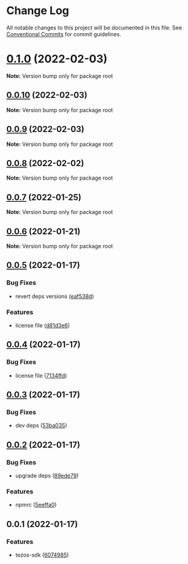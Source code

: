 # Change Log

All notable changes to this project will be documented in this file.
See [Conventional Commits](https://conventionalcommits.org) for commit guidelines.

# [0.1.0](https://github.com/rarible/tezos-sdk/compare/v0.0.10...v0.1.0) (2022-02-03)

**Note:** Version bump only for package root






## [0.0.10](https://github.com/rarible/tezos-sdk/compare/v0.0.9...v0.0.10) (2022-02-03)

**Note:** Version bump only for package root





## [0.0.9](https://github.com/rarible/tezos-sdk/compare/v0.0.8...v0.0.9) (2022-02-03)

**Note:** Version bump only for package root





## [0.0.8](https://github.com/rarible/tezos-sdk/compare/v0.0.7...v0.0.8) (2022-02-02)

**Note:** Version bump only for package root





## [0.0.7](https://github.com/rarible/tezos-sdk/compare/v0.0.6...v0.0.7) (2022-01-25)

**Note:** Version bump only for package root





## [0.0.6](https://github.com/rarible/tezos-sdk/compare/v0.0.5...v0.0.6) (2022-01-21)

**Note:** Version bump only for package root





## [0.0.5](https://github.com/rarible/tezos-sdk/compare/v0.0.4...v0.0.5) (2022-01-17)


### Bug Fixes

* revert deps versions ([eaf538d](https://github.com/rarible/tezos-sdk/commit/eaf538d3ec0c215861318e2d5259ce89a7e799d8))


### Features

* license file ([d81d3e6](https://github.com/rarible/tezos-sdk/commit/d81d3e649190b42e1b682433f2e37b86e5673917))





## [0.0.4](https://github.com/rarible/tezos-sdk/compare/v0.0.3...v0.0.4) (2022-01-17)


### Bug Fixes

* license file ([7134ffd](https://github.com/rarible/tezos-sdk/commit/7134ffdbc288d19e80e6b38d63990345661b9f40))





## [0.0.3](https://github.com/rarible/tezos-sdk/compare/v0.0.2...v0.0.3) (2022-01-17)


### Bug Fixes

* dev deps ([53ba035](https://github.com/rarible/tezos-sdk/commit/53ba035899c48220ba25b9cc748f74f7ce33a875))





## [0.0.2](https://github.com/rarible/tezos-sdk/compare/v0.0.1...v0.0.2) (2022-01-17)


### Bug Fixes

* upgrade deps ([89ede79](https://github.com/rarible/tezos-sdk/commit/89ede7993fede6fb34dc8d4e70c02095d5063c14))


### Features

* npmrc ([5eeffa0](https://github.com/rarible/tezos-sdk/commit/5eeffa087c1650f42d2d8ce0afaad595ca21e156))





## 0.0.1 (2022-01-17)


### Features

* tezos-sdk ([6074985](https://github.com/rarible/tezos-sdk/commit/60749857fea2eac43e93ee1bc69885f6962aee84))
